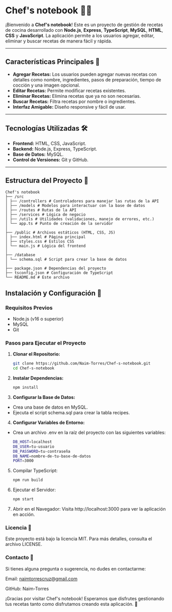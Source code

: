# Chef's notebook 🍳✨

¡Bienvenido a **Chef's notebook**! Este es un proyecto de gestión de recetas de cocina desarrollado con **Node.js**, **Express**, **TypeScript**, **MySQL**, **HTML**, **CSS** y **JavaScript**. La aplicación permite a los usuarios agregar, editar, eliminar y buscar recetas de manera fácil y rápida.

---

## Características Principales 🌟

- **Agregar Recetas:** Los usuarios pueden agregar nuevas recetas con detalles como nombre, ingredientes, pasos de preparación, tiempo de cocción y una imagen opcional.
- **Editar Recetas:** Permite modificar recetas existentes.
- **Eliminar Recetas:** Elimina recetas que ya no son necesarias.
- **Buscar Recetas:** Filtra recetas por nombre o ingredientes.
- **Interfaz Amigable:** Diseño responsive y fácil de usar.

---

## Tecnologías Utilizadas 🛠️

- **Frontend:** HTML, CSS, JavaScript.
- **Backend:** Node.js, Express, TypeScript.
- **Base de Datos:** MySQL.
- **Control de Versiones:** Git y GitHub.

---

## Estructura del Proyecto 📂
```
Chef's notebook
├── /src
│ ├── /controllers # Controladores para manejar las rutas de la API
│ ├── /models # Modelos para interactuar con la base de datos
│ ├── /routes # Rutas de la API
│ ├── /services # Lógica de negocio
│ ├── /utils # Utilidades (validaciones, manejo de errores, etc.)
│ └── app.ts # Punto de creación de la servidor
│
├── /public # Archivos estáticos (HTML, CSS, JS)
│ ├── index.html # Página principal
│ ├── styles.css # Estilos CSS
│ └── main.js # Lógica del frontend
│
├── /database
│ └── schema.sql # Script para crear la base de datos
│
├── package.json # Dependencias del proyecto
├── tsconfig.json # Configuración de TypeScript
└── README.md # Este archivo
```

## Instalación y Configuración 🚀

### Requisitos Previos
- Node.js (v16 o superior)
- MySQL
- Git

### Pasos para Ejecutar el Proyecto

1. **Clonar el Repositorio:**
   ```bash
   git clone https://github.com/Naim-Torres/Chef-s-notebook.git
   cd Chef-s-notebook
   ````
  
2. **Instalar Dependencias:**
   ```bash
   npm install
   ```
3. **Configurar la Base de Datos:**
  - Crea una base de datos en MySQL.
  - Ejecuta el script schema.sql para crear la tabla recipes.

4. **Configurar Variables de Entorno:**
 - Crea un archivo .env en la raíz del proyecto con las siguientes variables:
   ```bash
   DB_HOST=localhost
   DB_USER=tu-usuario
   DB_PASSWORD=tu-contraseña
   DB_NAME=nombre-de-tu-base-de-datos
   PORT=3000
   ```

5. Compilar TypeScript:
   ```bash
   npm run build
   ```

6. Ejecutar el Servidor:
   ```bash
   npm start
   ```

7. Abrir en el Navegador:
Visita http://localhost:3000 para ver la aplicación en acción.


### Licencia 📜
Este proyecto está bajo la licencia MIT. Para más detalles, consulta el archivo LICENSE.

### Contacto 📧
Si tienes alguna pregunta o sugerencia, no dudes en contactarme:

Email: naimtorrescruz@gmail.com

GitHub: Naim-Torres

¡Gracias por visitar Chef's notebook! Esperamos que disfrutes gestionando tus recetas tanto como disfrutamos creando esta aplicación. 🎉